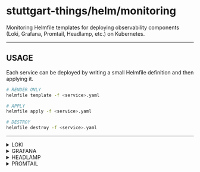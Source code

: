 # stuttgart-things/helm/monitoring

Monitoring Helmfile templates for deploying observability components (Loki, Grafana, Promtail, Headlamp, etc.) on Kubernetes.

---

## USAGE

Each service can be deployed by writing a small Helmfile definition and then applying it.

```bash
# RENDER ONLY
helmfile template -f <service>.yaml

# APPLY
helmfile apply -f <service>.yaml

# DESTROY
helmfile destroy -f <service>.yaml
```
---

<details><summary>LOKI</summary>

```bash
cat <<EOF > loki.yaml
---
helmfiles:
  - path: git::https://github.com/stuttgart-things/helm.git@monitoring/loki.yaml.gotmpl
    values:
      - namespace: observability
      - version: 6.31.0
      - profile: fs
EOF
```

</details>

<details><summary>GRAFANA</summary>

```bash
cat <<EOF > grafana.yaml
---
helmfiles:
  - path: git::https://github.com/stuttgart-things/helm.git@monitoring/grafana.yaml.gotmpl
    values:
      - ingressEnabled: true
      - hostname: grafana.k8scluster
      - domain: sthings-vsphere.example.com
      - storageClassName: longhorn
      - size: 1 # storage size in Gi
      - clusterIssuer: cluster-issuer-approle
      - issuerKind: ClusterIssuer
      # - grafanaConfig: |
      #     server:
      #       protocol: http
      #       root_url: https://grafana.example.com
      #       serve_from_sub_path: false
EOF
```

</details>

<details><summary>HEADLAMP</summary>

### DEPLOYMENT

```bash
cat <<EOF > headlamp.yaml
---
helmfiles:
  - path: git::https://github.com/stuttgart-things/helm.git@monitoring/headlamp.yaml.gotmpl
    values:
      - ingressEnabled: true
      - storageEnabled: false
      - storageAccessModes: ReadWriteOnce
      - hostname: headlamp.k8scluster
      - domain: sthings-vsphere.example.com
      - storageClassName: longhorn
      - clusterIssuer: cluster-issuer-approle
      - issuerKind: ClusterIssuer
      - storageSize: 1Gi
EOF
```

### RBAC

```bash
kubectl apply -f - <<EOF
---
apiVersion: v1
kind: ServiceAccount
metadata:
  name: headlamp-admin
  namespace: kube-system
---
apiVersion: rbac.authorization.k8s.io/v1
kind: ClusterRoleBinding
metadata:
  name: headlamp-admin
roleRef:
  apiGroup: rbac.authorization.k8s.io
  kind: ClusterRole
  name: cluster-admin
subjects:
  - kind: ServiceAccount
    name: headlamp-admin
    namespace: kube-system
---
apiVersion: v1
kind: Secret
metadata:
  name: headlamp-admin-token
  namespace: kube-system
  annotations:
    kubernetes.io/service-account.name: headlamp-admin
type: kubernetes.io/service-account-token
EOF

kubectl -n kube-system get secret headlamp-admin-token -o jsonpath='{.data.token}' | base64 -d; echo
```

</details>

<details><summary>PROMTAIL</summary>

### ⚠️ Prerequisite: increase inotify limits on nodes:

```bash
# MAKE SURE TO SET THIS ON THE CLUSTER NODES
echo "fs.inotify.max_user_instances = 1024" | sudo tee -a /etc/sysctl.conf
sudo sysctl -p
sysctl fs.inotify
```

### DEPLOYMENT

```bash
cat <<EOF > promtail.yaml
---
helmfiles:
  - path: git::https://github.com/stuttgart-things/helm.git@monitoring/promtail.yaml.gotmpl
    values:
      - namespace: observability
      - version: 6.17.0
      - lokiServiceName: loki-loki
      - lokiNamespace: observability
EOF
```

</details>
